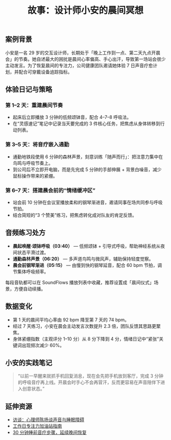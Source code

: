 ﻿---
lang: zh-CN
title: 故事：设计师小安的晨间冥想
slug: case-designer-an
category: stories
tag: 故事
summary: 真实用户小安通过 7 日音疗计划把晨间焦虑指数降低 45%。
keywords: 音疗, 故事
updated: 2025-10-13
---

## 案例背景

小安是一名 29 岁的交互设计师，长期处于「晚上工作到一点、第二天九点开晨会」的节奏。她自述最大的困扰是晨间心率偏高、手心出汗，导致第一场站会很少主动发言。为了恢复晨间的专注力，公司健康团队邀请她体验 7 日声音疗愈计划，并配合可穿戴设备追踪指标。

## 体验日记与策略

### 第 1–2 天：重建晨间节奏
- 起床后立即播放 3 分钟的低频颂钵音，配合 4–7–8 呼吸法。
- 在“灵感速记”笔记中记录当天要完成的 3 件核心任务，把焦虑从身体转移到行动列表。

### 第 3–5 天：将音疗嵌入通勤
- 通勤地铁段使用 6 分钟的森林声景，刻意训练「随声而行」：把注意力集中在鸟鸣与呼吸节奏上。
- 到公司后不立即开电脑，而是先完成 5 分钟的手部伸展 + 背景白噪音，减少鼠标操作带来的紧绷。

### 第 6–7 天：搭建晨会前的“情绪缓冲区”
- 站会前 10 分钟在会议室播放柔和的钢琴渐进音，邀请同事在场共同参与呼吸节拍。
- 结合简短的“3 个赞美”练习，把焦虑转化成对队友的肯定反馈。

## 音频练习处方

- **晨起唤醒·颂钵呼吸（03:40）** — 低频颂钵 + 引导式呼吸，帮助神经系统从夜间状态平滑过渡。
- **通勤森林声景（06:20）** — 多声道鸟鸣与微风声，辅助保持轻度觉察。
- **晨会前钢琴渐进（05:15）** — 由慢到快的钢琴延音，配合 60 bpm 节拍，调节集体呼吸频率。

每段音轨都可以在 SoundFlows 播放列表中收藏，推荐设置成「晨间仪式」场景，方便自动续播。

## 数据变化

- 第 1 天的晨间平均心率由 92 bpm 降至第 7 天的 74 bpm。
- 经过 7 天练习，小安在晨会主动发言次数提升 2.3 倍，团队反馈其思路更聚焦。
- 身体紧绷指数（主观评分 1–10 分）从 8 分下降到 4 分，情绪日记中“紧张”关键词出现频次减少 60%。

## 小安的实践笔记

> “以前一早醒来就抓手机回复消息，现在会先把手机放到客厅，完成 3 分钟的呼吸音疗再上线。开晨会时手心不会再冒汗，反而更容易在声音陪伴下进入创意状态。”

## 延伸资源

- [访谈：心理师陈扬谈声音与睡眠障碍](expert-chen-yang.html)
- [工作日专注力加油站指南](focus-booster.html)
- [30 分钟睡前音疗步骤，延续晚间恢复](sleep-routine.html)


